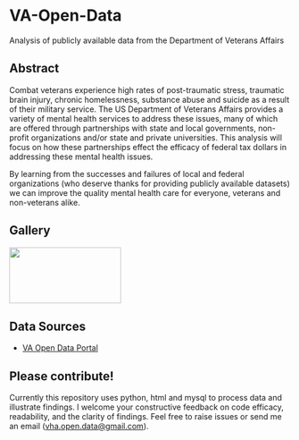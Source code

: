 # VA-Open-Data
Analysis of publicly available data from the Department of Veterans Affairs

## Abstract
Combat veterans experience high rates of post-traumatic stress, traumatic brain injury, chronic homelessness,
substance abuse and suicide as a result of their military service. The US Department of Veterans Affairs provides a 
variety of mental health services to address these issues, many of which are offered through partnerships with state and local
governments, non-profit organizations and/or state and private universities. This analysis will focus on how these partnerships
effect the efficacy of federal tax dollars in addressing these mental health issues.

By learning from the successes and failures of local and federal organizations (who deserve thanks for providing publicly available datasets) we can improve the quality mental health care for everyone, veterans and non-veterans alike.

## Gallery
[<img src="https://leggitta.github.io/plot_ptsd_by_state.png" height="100" width="200">](https://leggitta.github.io/ptsd_by_state.html)

## Data Sources
- [VA Open Data Portal](https://www.va.gov/data/)

## Please contribute!
Currently this repository uses python, html and mysql to process data and illustrate findings. I welcome your constructive
feedback on code efficacy, readability, and the clarity of findings. Feel free to raise issues or send me an email (vha.open.data@gmail.com).
